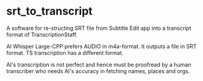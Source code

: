 # srt_to_transcript
A software for re-structing SRT file from Subtitle Edit app into a transcript format of TranscriptionStaff.

AI Whisper Large-CPP prefers AUDIO in m4a-format. It outputs a file in SRT format. TS transcription has a different format.

AI's transcription is not perfect and hence must be proofread by a human transcriber who needs AI's accuracy in fetching names, places and orgs.
